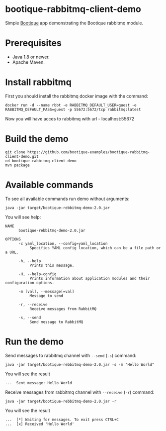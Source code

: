 # bootique-rabbitmq-client-demo

Simple [Bootique](http://bootique.io) app demonstrating the Bootique rabbitmq  module.


# Prerequisites
* Java 1.8 or newer.
* Apache Maven.

# Install rabbitmq
First you should install the rabbitmq docker image with the command:

```
docker run -d --name rbbt -e RABBITMQ_DEFAULT_USER=guest -e RABBITMQ_DEFAULT_PASS=guest -p 55672:5672/tcp rabbitmq:latest
```
 Now you will have acces to rabbitmq with url - localhost:55672


# Build the demo

```
git clone https://github.com/bootique-examples/bootique-rabbitmq-client-demo.git
cd bootique-rabbitmq-client-demo
mvn package
```
# Available commands

To see all available commands run demo without arguments:

```
java -jar target/bootique-rebbitmq-demo-2.0.jar
```

You will see help:

```
NAME
      bootique-rebbitmq-demo-2.0.jar

OPTIONS
      -c yaml_location, --config=yaml_location
           Specifies YAML config location, which can be a file path or a URL.

      -h, --help
           Prints this message.

      -H, --help-config
           Prints information about application modules and their configuration options.

      -m [val], --message[=val]
           Message to send

      -r, --receive
           Receive messages from RabbitMQ

      -s, --send
           Send message to RabbitMQ
```

# Run the demo

Send messages to rabbitmq channel with `--send` (`-s`) command:

```
java -jar target/bootique-rebbitmq-demo-2.0.jar -s -m "Hello World"
```

You will see the result

```
...  Sent message: Hello World
```

Receive messages from rabbitmq channel with `--receive` (`-r`) command:
```
java -jar target/bootique-rebbitmq-demo-2.0.jar -r
```

You will see the result
```
...  [*] Waiting for messages. To exit press CTRL+C
...  [x] Received 'Hello World'
```